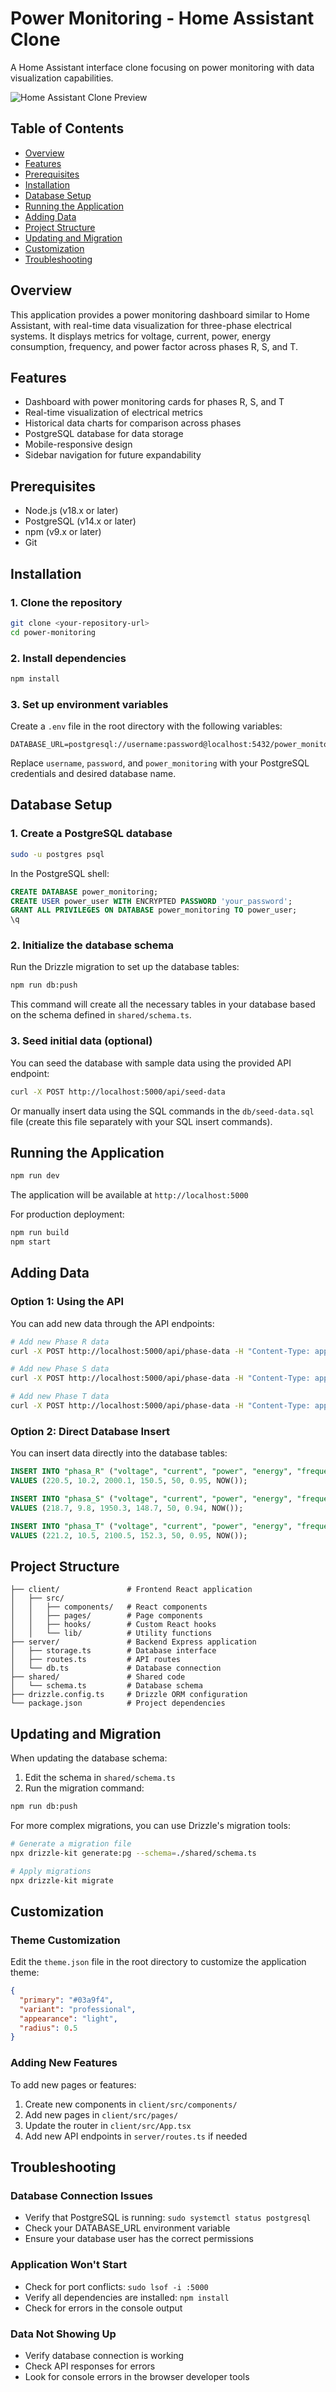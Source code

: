 # Power Monitoring - Home Assistant Clone

A Home Assistant interface clone focusing on power monitoring with data visualization capabilities.

![Home Assistant Clone Preview](attached_assets/home-assistant.png)

## Table of Contents

- [Overview](#overview)
- [Features](#features)
- [Prerequisites](#prerequisites)
- [Installation](#installation)
- [Database Setup](#database-setup)
- [Running the Application](#running-the-application)
- [Adding Data](#adding-data)
- [Project Structure](#project-structure)
- [Updating and Migration](#updating-and-migration)
- [Customization](#customization)
- [Troubleshooting](#troubleshooting)

## Overview

This application provides a power monitoring dashboard similar to Home Assistant, with real-time data visualization for three-phase electrical systems. It displays metrics for voltage, current, power, energy consumption, frequency, and power factor across phases R, S, and T.

## Features

- Dashboard with power monitoring cards for phases R, S, and T
- Real-time visualization of electrical metrics
- Historical data charts for comparison across phases
- PostgreSQL database for data storage
- Mobile-responsive design
- Sidebar navigation for future expandability

## Prerequisites

- Node.js (v18.x or later)
- PostgreSQL (v14.x or later)
- npm (v9.x or later)
- Git

## Installation

### 1. Clone the repository

```bash
git clone <your-repository-url>
cd power-monitoring
```

### 2. Install dependencies

```bash
npm install
```

### 3. Set up environment variables

Create a `.env` file in the root directory with the following variables:

```
DATABASE_URL=postgresql://username:password@localhost:5432/power_monitoring
```

Replace `username`, `password`, and `power_monitoring` with your PostgreSQL credentials and desired database name.

## Database Setup

### 1. Create a PostgreSQL database

```bash
sudo -u postgres psql
```

In the PostgreSQL shell:

```sql
CREATE DATABASE power_monitoring;
CREATE USER power_user WITH ENCRYPTED PASSWORD 'your_password';
GRANT ALL PRIVILEGES ON DATABASE power_monitoring TO power_user;
\q
```

### 2. Initialize the database schema

Run the Drizzle migration to set up the database tables:

```bash
npm run db:push
```

This command will create all the necessary tables in your database based on the schema defined in `shared/schema.ts`.

### 3. Seed initial data (optional)

You can seed the database with sample data using the provided API endpoint:

```bash
curl -X POST http://localhost:5000/api/seed-data
```

Or manually insert data using the SQL commands in the `db/seed-data.sql` file (create this file separately with your SQL insert commands).

## Running the Application

```bash
npm run dev
```

The application will be available at `http://localhost:5000`

For production deployment:

```bash
npm run build
npm start
```

## Adding Data

### Option 1: Using the API

You can add new data through the API endpoints:

```bash
# Add new Phase R data
curl -X POST http://localhost:5000/api/phase-data -H "Content-Type: application/json" -d '{"phase": "R", "voltage": 220.5, "current": 10.2, "power": 2000.1, "energy": 150.5, "frequency": 50, "pf": 0.95}'

# Add new Phase S data
curl -X POST http://localhost:5000/api/phase-data -H "Content-Type: application/json" -d '{"phase": "S", "voltage": 218.7, "current": 9.8, "power": 1950.3, "energy": 148.7, "frequency": 50, "pf": 0.94}'

# Add new Phase T data
curl -X POST http://localhost:5000/api/phase-data -H "Content-Type: application/json" -d '{"phase": "T", "voltage": 221.2, "current": 10.5, "power": 2100.5, "energy": 152.3, "frequency": 50, "pf": 0.95}'
```

### Option 2: Direct Database Insert

You can insert data directly into the database tables:

```sql
INSERT INTO "phasa_R" ("voltage", "current", "power", "energy", "frequency", "pf", "time") 
VALUES (220.5, 10.2, 2000.1, 150.5, 50, 0.95, NOW());

INSERT INTO "phasa_S" ("voltage", "current", "power", "energy", "frequency", "pf", "time") 
VALUES (218.7, 9.8, 1950.3, 148.7, 50, 0.94, NOW());

INSERT INTO "phasa_T" ("voltage", "current", "power", "energy", "frequency", "pf", "time") 
VALUES (221.2, 10.5, 2100.5, 152.3, 50, 0.95, NOW());
```

## Project Structure

```
├── client/               # Frontend React application
│   ├── src/
│   │   ├── components/   # React components
│   │   ├── pages/        # Page components
│   │   ├── hooks/        # Custom React hooks
│   │   └── lib/          # Utility functions
├── server/               # Backend Express application
│   ├── storage.ts        # Database interface
│   ├── routes.ts         # API routes
│   └── db.ts             # Database connection
├── shared/               # Shared code
│   └── schema.ts         # Database schema
├── drizzle.config.ts     # Drizzle ORM configuration
└── package.json          # Project dependencies
```

## Updating and Migration

When updating the database schema:

1. Edit the schema in `shared/schema.ts`
2. Run the migration command:

```bash
npm run db:push
```

For more complex migrations, you can use Drizzle's migration tools:

```bash
# Generate a migration file
npx drizzle-kit generate:pg --schema=./shared/schema.ts

# Apply migrations
npx drizzle-kit migrate
```

## Customization

### Theme Customization

Edit the `theme.json` file in the root directory to customize the application theme:

```json
{
  "primary": "#03a9f4",
  "variant": "professional",
  "appearance": "light",
  "radius": 0.5
}
```

### Adding New Features

To add new pages or features:

1. Create new components in `client/src/components/`
2. Add new pages in `client/src/pages/`
3. Update the router in `client/src/App.tsx`
4. Add new API endpoints in `server/routes.ts` if needed

## Troubleshooting

### Database Connection Issues

- Verify that PostgreSQL is running: `sudo systemctl status postgresql`
- Check your DATABASE_URL environment variable
- Ensure your database user has the correct permissions

### Application Won't Start

- Check for port conflicts: `sudo lsof -i :5000`
- Verify all dependencies are installed: `npm install`
- Check for errors in the console output

### Data Not Showing Up

- Verify database connection is working
- Check API responses for errors
- Look for console errors in the browser developer tools